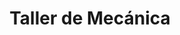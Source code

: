 ---
title: "Taller de Mecánica"
url: /nueva-guinea-raccs/taller-de-mecanica/
shop: Autowerkstatt
---